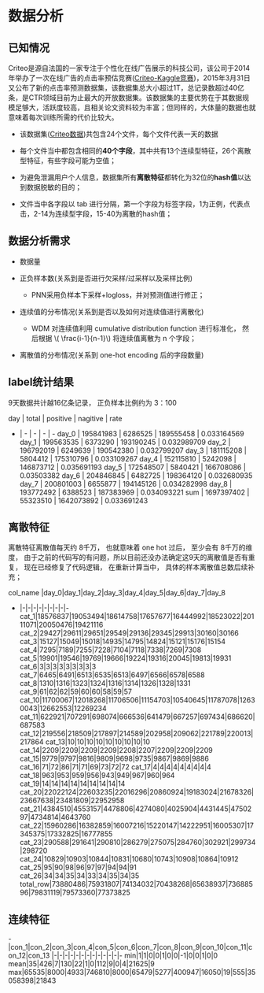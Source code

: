 # 数据分析

## 已知情况

Criteo是源自法国的一家专注于个性化在线广告展示的科技公司，该公司于2014年举办了一次在线广告的点击率预估竞赛([Criteo-Kaggle竞赛](https://www.kaggle.com/c/criteo-display-ad-challenge))，2015年3月31日又公布了新的点击率预测数据集，该数据集总大小超过1T，总记录数超过40亿条，是CTR领域目前为止最大的开放数据集。该数据集的主要优势在于其数据规模足够大，活跃度较高，且相关论文资料较为丰富；但同样的，大体量的数据也就意味着每次训练所需的代价比较大。

- 该数据集([Criteo数据](http://labs.criteo.com/2013/12/download-terabyte-click-logs/))共包含24个文件，每个文件代表一天的数据

- 每个文件当中都包含相同的**40个字段**，其中共有13个连续型特征，26个离散型特征，有些字段可能为空值；

- 为避免泄漏用户个人信息，数据集所有**离散特征**都转化为32位的**hash值**以达到数据脱敏的目的；

- 文件当中各字段以 tab 进行分隔，第一个字段为标签字段，1为正例，代表点击，2-14为连续型字段，15-40为离散的hash值；


## 数据分析需求

- 数据量

- 正负样本数(关系到是否进行欠采样/过采样以及采样比例)

	- PNN采用负样本下采样+logloss，并对预测值进行修正；

- 连续值的分布情况(关系到是否以及如何对连续值进行离散化)

	- WDM 对连续值利用 cumulative distribution function 进行标准化， 然后根据 \\( \frac{i-1}{n-1}\\) 将连续值离散为 n 个字段；
	

- 离散值的分布情况(关系到 one-hot encoding 后的字段数量)


## label统计结果

9天数据共计越16亿条记录， 正负样本比例约为 3：100

day |  total | positive |  nagitive |  rate
- |  - | - |  - |  -
day_0 | 195841983 | 6286525 | 189555458 | 0.033164569
day_1 | 199563535 | 6373290 | 193190245 | 0.032989709
day_2 | 196792019 | 6249639 | 190542380 | 0.032799207
day_3 | 181115208 | 5804412 | 175310796 | 0.033109267
day_4 | 152115810 | 5242098 | 146873712 | 0.035691193
day_5 | 172548507 | 5840421 | 166708086 | 0.03503382
day_6 | 204846845 | 6482725 | 198364120 | 0.032680935
day_7 | 200801003 | 6655877 | 194145126 | 0.034282998
day_8 | 193772492 | 6388523 | 187383969 | 0.034093221
sum | 1697397402  | 55323510 |  1642073892 |  0.033691243

## 离散特征

离散特征离散值每天约 8千万， 也就意味着 one hot 过后， 至少会有 8千万的维度， 由于之前的代码写的有问题，所以目前还没办法确定这9天的离散值是否有重复， 现在已经修复了代码逻辑， 在重新计算当中， 具体的样本离散值总数后续补充；

col_name |day_0|day_1|day_2|day_3|day_4|day_5|day_6|day_7|day_8
- |-|-|-|-|-|-|-|-|-
cat_1|18576837|19053494|18614758|17657677|16444992|18523022|20111071|20050476|19421116
cat_2|29427|29611|29651|29549|29136|29345|29913|30160|30166
cat_3|15127|15049|15018|14935|14795|14824|15121|15176|15154
cat_4|7295|7189|7255|7228|7104|7118|7338|7269|7308
cat_5|19901|19546|19769|19666|19224|19316|20045|19813|19931
cat_6|3|3|3|3|3|3|3|3|3
cat_7|6465|6491|6513|6535|6513|6497|6566|6578|6588
cat_8|1310|1316|1323|1324|1316|1314|1326|1328|1331
cat_9|61|62|62|59|60|60|58|59|57
cat_10|11700067|12018268|11706506|11154703|10540645|11787078|12630043|12662553|12269234
cat_11|622921|707291|698074|666536|641479|667257|697434|686620|687583
cat_12|219556|218509|217897|214589|202958|209062|221789|220013|217864
cat_13|10|10|10|10|10|10|10|10|10
cat_14|2209|2209|2209|2209|2208|2207|2209|2209|2209
cat_15|9779|9797|9816|9809|9698|9735|9867|9869|9886
cat_16|71|72|86|71|71|69|73|72|72
cat_17|4|4|4|4|4|4|4|4|4
cat_18|963|953|959|956|943|949|967|960|964
cat_19|14|14|14|14|14|14|14|14|14
cat_20|22022124|22603235|22016296|20860924|19183024|21678326|23667638|23481809|22952958
cat_21|4384510|4553157|4478806|4274080|4025904|4431445|4750297|4734814|4643760
cat_22|15960286|16382859|16007216|15220147|14222951|16005307|17345375|17332825|16777855
cat_23|290588|291641|290810|286279|275075|284760|302921|299734|298720
cat_24|10829|10903|10844|10831|10680|10743|10908|10864|10912
cat_25|95|90|98|96|97|97|94|94|91
cat_26|34|34|35|34|33|34|35|34|35
total_row|73880486|75931807|74134032|70438268|65638937|73688596|79831119|79573360|77373825


## 连续特征

-|con_1|con_2|con_3|con_4|con_5|con_6|con_7|con_8|con_9|con_10|con_11|con_12|con_13
|-|-|-|-|-|-|-|-|-|-|-|-|-
min|1|1|0|0|1|0|0|-1|0|0|1|0|0
mean|35|426|7|130|22|1|0|112|9|0|4|21625|9
max|65535|8000|4933|746810|8000|65479|5277|400947|16050|19|555|35058398|21843



